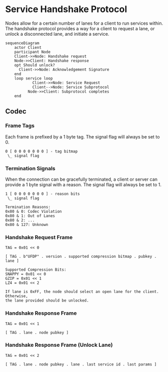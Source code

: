 # Service Handshake Protocol

Nodes allow for a certain number of lanes for a client to run services within.
The handshake protocol provides a way for a client to request a lane, or unlock a disconnected lane,
and initiate a service.

```mermaid
sequenceDiagram
    actor Client
    participant Node
    Client->>Node: Handshake request
    Node->>Client: Handshake response
    opt Should unlock?
      Client->>Node: Acknowledgement Signature
    end
    loop service loop
			Client->>Node: Service Request
			Client-->Node: Service Subprotocol
	      Node->>Client: Subprotocol completes
    end
```

## Codec

### Frame Tags

Each frame is prefixed by a 1 byte tag. The signal flag will always be set to 0.

```
0 [ 0 0 0 0 0 0 0 ] - tag bitmap
 \_ signal flag
```

### Termination Signals

When the connection can be gracefully terminated, a client or server can provide a 1 byte signal with a reason.
The signal flag will always be set to 1.

```
1 [ 0 0 0 0 0 0 0 ] - reason bits
 \_ signal flag

Termination Reasons:
0x80 & 0: Codec Violation
0x80 & 1: Out of Lanes
0x80 & 2: ...
0x80 & 127: Unknown
```

### Handshake Request Frame

```
TAG = 0x01 << 0

[ TAG . b"UFDP" . version . supported compression bitmap . pubkey . lane ]

Supported Compression Bits:
SNAPPY = 0x01 << 0
GZIP = 0x01 << 1
LZ4 = 0x01 << 2

If lane is 0xFF, the node should select an open lane for the client. Otherwise,
the lane provided should be unlocked.
```

### Handshake Response Frame

```
TAG = 0x01 << 1

[ TAG . lane . node pubkey ]
```

### Handshake Response Frame (Unlock Lane)

```
TAG = 0x01 << 2

[ TAG . lane . node pubkey . lane . last service id . last params ]
```
